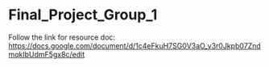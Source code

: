 # Final_Project_Group_1

Follow the link for resource doc: https://docs.google.com/document/d/1c4eFkuH7SG0V3aO_y3r0Jkpb07ZndmqkIbUdmF5gx8c/edit